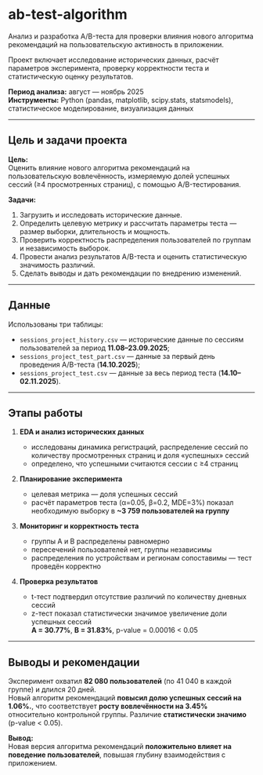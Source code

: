 # ab-test-algorithm
Анализ и разработка A/B-теста для проверки влияния нового алгоритма рекомендаций на пользовательскую активность в приложении.  

Проект включает исследование исторических данных, расчёт параметров эксперимента, проверку корректности теста и статистическую оценку результатов.

**Период анализа:** август — ноябрь 2025  
**Инструменты:** Python (pandas, matplotlib, scipy.stats, statsmodels), статистическое моделирование, визуализация данных  

---
## Цель и задачи проекта

**Цель:**  
Оценить влияние нового алгоритма рекомендаций на пользовательскую вовлечённость, измеряемую долей успешных сессий (≥4 просмотренных страниц), с помощью A/B-тестирования.

**Задачи:**  
1. Загрузить и исследовать исторические данные.  
2. Определить целевую метрику и рассчитать параметры теста — размер выборки, длительность и мощность.  
3. Проверить корректность распределения пользователей по группам и независимость выборок.  
4. Провести анализ результатов A/B-теста и оценить статистическую значимость различий.  
5. Сделать выводы и дать рекомендации по внедрению изменений.

---

## Данные

Использованы три таблицы:  

- `sessions_project_history.csv` — исторические данные по сессиям пользователей за период **11.08–23.09.2025**;  
- `sessions_project_test_part.csv` — данные за первый день проведения A/B-теста (**14.10.2025**);  
- `sessions_project_test.csv` — данные за весь период теста (**14.10–02.11.2025**).   

---

##  Этапы работы

1. **EDA и анализ исторических данных**  
   - исследованы динамика регистраций, распределение сессий по количеству просмотренных страниц и доля «успешных» сессий  
   - определено, что успешными считаются сессии с ≥4 страниц 

2. **Планирование эксперимента**  
   - целевая метрика — доля успешных сессий  
   - расчёт параметров теста (α=0.05, β=0.2, MDE=3%) показал необходимую выборку в **~3 759 пользователей на группу**   

3. **Мониторинг и корректность теста**  
   - группы A и B распределены равномерно  
   - пересечений пользователей нет, группы независимы  
   - распределения по устройствам и регионам сопоставимы — тест проведён корректно  

4. **Проверка результатов**  
   - t-тест подтвердил отсутствие различий по количеству дневных сессий
   - z-тест показал статистически значимое увеличение доли успешных сессий  
     **A = 30.77%**, **B = 31.83%**, p-value = 0.00016 < 0.05  

---

## Выводы и рекомендации

Эксперимент охватил **82 080 пользователей** (по 41 040 в каждой группе) и длился 20 дней.  
Новый алгоритм рекомендаций **повысил долю успешных сессий на 1.06%.**, что соответствует **росту вовлечённости на 3.45%** относительно контрольной группы. Различие **статистически значимо** (p-value < 0.05).  

**Вывод:**  
Новая версия алгоритма рекомендаций **положительно влияет на поведение пользователей**, повышая глубину взаимодействия с приложением.  
